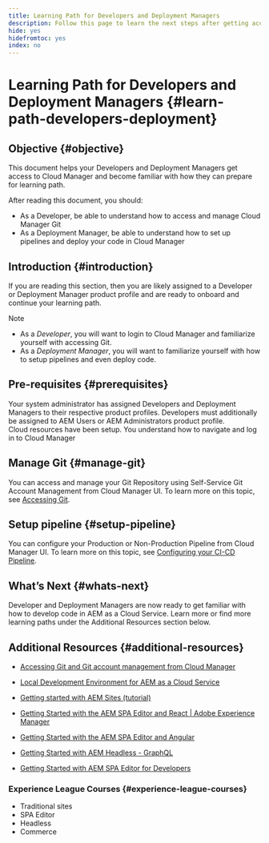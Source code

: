 ```yaml
---
title: Learning Path for Developers and Deployment Managers
description: Follow this page to learn the next steps after getting access, if you are a Developer or a Deployment Manager
hide: yes
hidefromtoc: yes
index: no
---
```

# Learning Path for Developers and Deployment Managers {#learn-path-developers-deployment}

## Objective {#objective}

This document helps your Developers and Deployment Managers get access to Cloud Manager and become familiar with how they can prepare for learning path. 

After reading this document, you should:

* As a Developer, be able to understand how to access and manage Cloud Manager Git
* As a Deployment Manager, be able to understand how to set up pipelines and deploy your code in Cloud Manager 

## Introduction {#introduction}

If you are reading this section, then you are likely assigned to a Developer or Deployment Manager product profile and are ready to onboard and continue your learning path. 

>[!NOTE]
>* As a *Developer*, you will want to login to Cloud Manager and familiarize yourself with accessing Git. 
>* As a *Deployment Manager*, you will want to familiarize yourself with how to setup pipelines and even deploy code.

## Pre-requisites {#prerequisites}

Your system administrator has assigned Developers and Deployment Managers to their respective product profiles. Developers must additionally be assigned to AEM Users or AEM Administrators product profile.  
Cloud resources have been setup.
You understand how to navigate and log in to Cloud Manager 

## Manage Git {#manage-git}

You can access and manage your Git Repository using Self-Service Git Account Management from Cloud Manager UI.
To learn more on this topic, see [Accessing Git](https://experienceleague.adobe.com/docs/experience-manager-cloud-service/implementing/managing-code/accessing-git.html?lang=en). 

## Setup pipeline {#setup-pipeline}

You can configure your Production or Non-Production Pipeline from Cloud Manager UI.
To learn more on this topic, see [Configuring your CI-CD Pipeline](https://experienceleague.adobe.com/docs/experience-manager-cloud-service/implementing/using-cloud-manager/configure-pipeline.html?lang=en).

## What’s Next {#whats-next}

Developer and Deployment Managers are now ready to get familiar with how to develop code in AEM as a Cloud Service. Learn more or find more learning paths under the Additional Resources section below. 

## Additional Resources {#additional-resources}

* [Accessing Git and Git account management from Cloud Manager](https://experienceleague.adobe.com/docs/experience-manager-cloud-service/implementing/managing-code/accessing-git.html?lang=en)

* [Local Development Environment for AEM as a Cloud Service](https://experienceleague.adobe.com/docs/experience-manager-learn/cloud-service/local-development-environment-set-up/overview.html)

* [Getting started with AEM Sites (tutorial)](https://experienceleague.adobe.com/docs/experience-manager-learn/getting-started-wknd-tutorial-develop/overview.html)

* [Getting Started with the AEM SPA Editor and React | Adobe Experience Manager](https://experienceleague.adobe.com/docs/experience-manager-learn/getting-started-with-aem-headless/spa-editor/react/overview.html?lang=en)

* [Getting Started with the AEM SPA Editor and Angular](https://experienceleague.adobe.com/docs/experience-manager-learn/getting-started-with-aem-headless/spa-editor/angular/overview.html?lang=en)

* [Getting Started with AEM Headless - GraphQL](https://experienceleague.adobe.com/docs/experience-manager-learn/getting-started-with-aem-headless/graphql/overview.html?lang=en)

* [Getting Started with AEM SPA Editor for Developers](https://experienceleague.adobe.com/?Solution=Experience+Manager&Solution=Experience+Manager+Sites&Solution=Experience+Manager+Forms&Solution=Experience+Manager+Screens#courses)

### Experience League Courses {#experience-league-courses}

* Traditional sites
* SPA Editor 
* Headless
* Commerce
